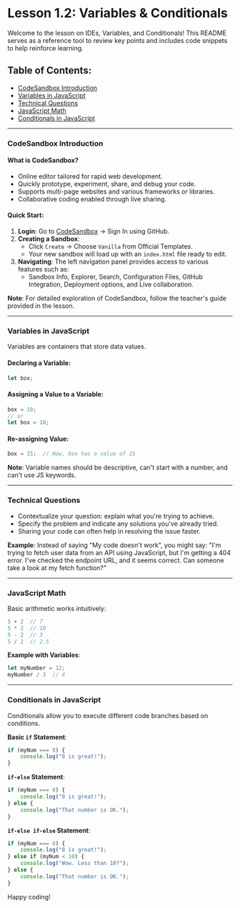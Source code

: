 # Lesson 1.2: Variables & Conditionals

Welcome to the lesson on IDEs, Variables, and Conditionals! This README serves as a reference tool to review key points and includes code snippets to help reinforce learning.

## Table of Contents:
- [CodeSandbox Introduction](#codesandbox-introduction)
- [Variables in JavaScript](#variables-in-javascript)
- [Technical Questions](#technical-questions)
- [JavaScript Math](#javascript-math)
- [Conditionals in JavaScript](#conditionals-in-javascript)


---

### CodeSandbox Introduction

#### What is CodeSandbox?
- Online editor tailored for rapid web development.
- Quickly prototype, experiment, share, and debug your code.
- Supports multi-page websites and various frameworks or libraries.
- Collaborative coding enabled through live sharing.

#### Quick Start:
1. **Login**: Go to [CodeSandbox](https://codesandbox.io/) -> Sign In using GitHub.
2. **Creating a Sandbox**:
    - Click `Create` -> Choose `Vanilla` from Official Templates.
    - Your new sandbox will load up with an `index.html` file ready to edit.
3. **Navigating**: The left navigation panel provides access to various features such as:
    - Sandbox Info, Explorer, Search, Configuration Files, GitHub Integration, Deployment options, and Live collaboration.

**Note**: For detailed exploration of CodeSandbox, follow the teacher's guide provided in the lesson.

---

### Variables in JavaScript

Variables are containers that store data values.

#### Declaring a Variable:
```javascript
let box;
```

#### Assigning a Value to a Variable:
```javascript
box = 10;
// or
let box = 10;
```

#### Re-assigning Value:
```javascript
box = 15;  // Now, box has a value of 15
```

**Note**: Variable names should be descriptive, can't start with a number, and can't use JS keywords.

---

### Technical Questions

- Contextualize your question: explain what you're trying to achieve.
- Specify the problem and indicate any solutions you've already tried.
- Sharing your code can often help in resolving the issue faster.

**Example**: Instead of saying "My code doesn't work", you might say:
"I'm trying to fetch user data from an API using JavaScript, but I'm getting a 404 error. I've checked the endpoint URL, and it seems correct. Can someone take a look at my fetch function?"

---

### JavaScript Math

Basic arithmetic works intuitively:

```javascript
5 + 2  // 7
5 * 2  // 10
5 - 2  // 3
5 / 2  // 2.5
```

**Example with Variables**:
```javascript
let myNumber = 12;
myNumber / 3  // 4
```

---

### Conditionals in JavaScript

Conditionals allow you to execute different code branches based on conditions.

**Basic `if` Statement**:
```javascript
if (myNum === 8) {
    console.log("8 is great!");
}
```

**`if-else` Statement**:
```javascript
if (myNum === 8) {
    console.log("8 is great!");
} else {
    console.log("That number is OK.");
}
```

**`if-else if-else` Statement**:
```javascript
if (myNum === 8) {
    console.log("8 is great!");
} else if (myNum < 10) {
    console.log("Wow. Less than 10?");
} else {
    console.log("That number is OK.");
}
```


Happy coding!
